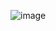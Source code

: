 ![image](https://github.com/Brunapupo/calculadora-react/assets/112135250/01f1deb2-db62-4611-bbb7-9b5b1b5bb598)
